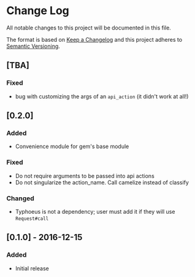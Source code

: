 # Change Log
All notable changes to this project will be documented in this file.

The format is based on [Keep a Changelog](http://keepachangelog.com/)
and this project adheres to [Semantic Versioning](http://semver.org/).

## [TBA]
### Fixed
- bug with customizing the args of an `api_action` (it didn't work at all!)

## [0.2.0]
### Added
- Convenience module for gem's base module

### Fixed
- Do not require arguments to be passed into api actions
- Do not singularize the action_name. Call camelize instead of classify

### Changed
- Typhoeus is not a dependency; user must add it if they will use `Request#call`

## [0.1.0] - 2016-12-15
### Added
- Initial release
